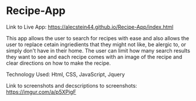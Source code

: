# Recipe-App
Link to Live App: https://alecstein44.github.io/Recipe-App/index.html

  This app allows the user to search for recipes with ease and also allows the user to replace cetain ingriedients that they might not like, be alergic to, or simply don't have in their home. The user can limit how many search results they want to see and each recipe comes with an image of the recipe and clear directions on how to make the recipe.


Technology Used: Html, CSS, JavaScript, Jquery


Link to screenshots and decscriptions to screenshots: https://imgur.com/a/p5XPigF
